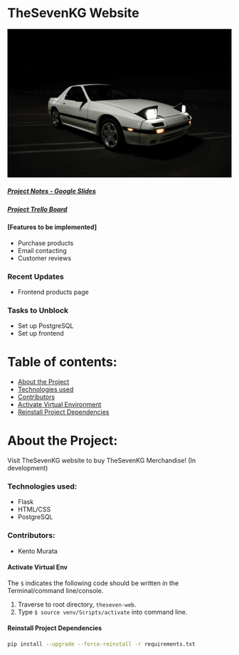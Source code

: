 # TheSevenKG Website

![TheSeven's car](static/img/brand/Car/headlightson_dark.png "cool vibrations")

##### [Project Notes - Google Slides](https://docs.google.com/presentation/d/12KDSMaiomVErbs_l3gqrKHPAoVuTTEUmWVIRBYLOGU0/edit?usp=sharing)
##### [Project Trello Board](https://trello.com/invite/b/g7fvfoEl/ATTIece7002fb371e8ec49e0b843d15950915E4BA5B9/website-tasks)

#### [Features to be implemented]
* Purchase products
* Email contacting
* Customer reviews

### Recent Updates
- Frontend products page

### Tasks to Unblock
- Set up PostgreSQL
- Set up frontend

# Table of contents:
* [About the Project](#about-the-project)
* [Technologies used](#technologies-used)
* [Contributors](#contributors)
* [Activate Virtual Environment](#activate-virtual-env)
* [Reinstall Project Dependencies](#reinstall-project-dependencies)

# About the Project:
Visit TheSevenKG website to buy TheSevenKG Merchandise! (In development)

### Technologies used:
- Flask
- HTML/CSS
- PostgreSQL

### Contributors:
- Kento Murata

#### Activate Virtual Env
The `$` indicates the following code should be written in the Terminal/command line/console.

1. Traverse to root directory, `theseven-web`.
2. Type `$ source venv/Scripts/activate` into command line.


#### Reinstall Project Dependencies
```bash
pip install --upgrade --force-reinstall -r requirements.txt
```